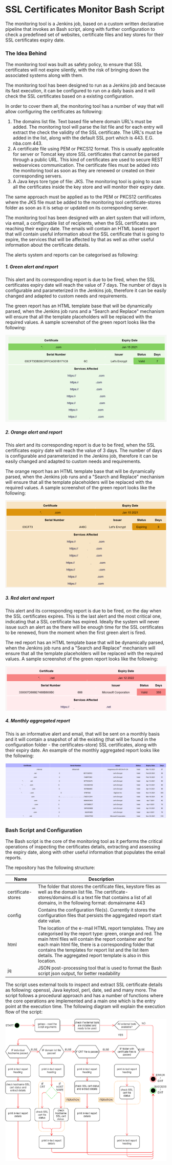 # SSL Certificates Monitor Bash Script

The monitoring tool is a Jenkins job, based on a custom written declarative pipeline that invokes an Bash script, along with further configuration to check a predefined set of websites, certificate files and key stores for their SSL certificates expiry date.

### The Idea Behind

The monitoring tool was built as safety policy, to ensure that SSL certificates will not expire silently, with the risk of bringing down the associated systems along with them.

The monitoring tool has been designed to run as a Jenkins job and because its fast execution, it can be configured to run on a daily basis and it will check the SSL certificates based on a existing configuration.

In order to cover them all, the monitoring tool has a number of way that will allow configuring the certificates as following:

1. The domains list file. Text based file where domain URL's must be added. The monitoring tool will parse the list file and for each entry will extract the check the validity of the SSL certificate. The URL's must be added in the list, along with the default SSL port which is 443. E.G. nba.com 443.
2. A certificate file using PEM or PKCS12 format. This is usually applicable for server or Tomcat key store SSL certificates that cannot be parsed through a public URL. This kind of certificates are used to secure REST webservices communication. The certificate files must be added into the monitoring tool as soon as they are renewed or created on their corresponding servers.
3. A Java keys tore type of file: JKS. The monitoring tool is going to scan all the certificates inside the key store and will monitor their expiry date.

The same approach must be applied as to the PEM or PKCS12 certificates where the JKS file must be added to the monitoring tool certificate-stores folder as soon as it is setup or updated on its corresponding server.

The monitoring tool has been designed with an alert system that will inform, via email, a configurable list of recipients, when the SSL certificates are reaching their expiry date. The emails will contain an HTML based report that will contain useful information about the SSL certificate that is going to expire, the services that will be affected by that as well as other useful information about the certificate details.

The alerts system and reports can be categorised as following:

##### 1. Green alert and report

This alert and its corresponding report is due to be fired, when the SSL certificates expiry date will reach the value of 7 days. The number of days is configurable and parameterized in the Jenkins job, therefore it can be easily changed and adapted to custom needs and requirements.

The green report has an HTML template base that will be dynamically parsed, when the Jenkins job runs and a "Search and Replace" mechanism will ensure that all the template placeholders will be replaced with the required values. A sample screenshot of the green report looks like the following:

<img src="https://github.com/graadi/ssl-certificates-monitor-bash-script/blob/main/images/green-report.png" />

##### 2. Orange alert and report

This alert and its corresponding report is due to be fired, when the SSL certificates expiry date will reach the value of 3 days. The number of days is configurable and parameterized in the Jenkins job, therefore it can be easily changed and adapted to custom needs and requirements.

The orange report has an HTML template base that will be dynamically parsed, when the Jenkins job runs and a "Search and Replace" mechanism will ensure that all the template placeholders will be replaced with the required values. A sample screenshot of the green report looks like the following:

<img src="https://github.com/graadi/ssl-certificates-monitor-bash-script/blob/main/images/orange-report.png" />

##### 3. Red alert and report

This alert and its corresponding report is due to be fired, on the day when the SSL certificates expires. This is the last alert and the most critical one, indicating that a SSL certificate has expired. Ideally the system will never issue such an alert as the there will be enough time for the SSL certificates to be renewed, from the moment when the first green alert is fired.

The red report has an HTML template base that will be dynamically parsed, when the Jenkins job runs and a "Search and Replace" mechanism will ensure that all the template placeholders will be replaced with the required values. A sample screenshot of the green report looks like the following:

<img src="https://github.com/graadi/ssl-certificates-monitor-bash-script/blob/main/images/red-report.png" />

##### 4. Monthly aggregated report

This is an informative alert and email, that will be sent on a monthly basis and it will contain a snapshot of all the existing (that will be found in the configuration folder - the certificates-store) SSL certificates, along with their expiry date. An example of the monthly aggregated report looks like the following:

<img src="https://github.com/graadi/ssl-certificates-monitor-bash-script/blob/main/images/aggregated-report.png" />

### Bash Script and Configuration

The Bash script is the core of the monitoring tool as it performs the critical operations of inspecting the certificates details, extracting and assessing the expiry date, along with other useful information that populates the email reports.

The repository has the following structure:

| Name               | Description                                                  |
| ------------------ | ------------------------------------------------------------ |
| certificate-stores | The folder that stores the certificate files, keystore files as well as the domain list file. The certificate-stores/domains.dl is a text file that contains a list of all domains, in the following format: domainname 443 |
| config             | Contains the configuration file(s). Currently it stores the configuration files that persists the aggregated report start date value. |
| html               | The location of the e-mail HTML report templates. They are categorised by the report type: green, orange and red. The main html files will contain the report container and for each main html file, there is a corresponding folder that contains the templates for report list and the list item details. The aggregated report template is also in this location. |
| jq                 | JSON post-processing tool that is used to format the Bash script json output, for better readability |

The script uses external tools to inspect and extract SSL certificate details as following: openssl, Java keytool, perl, date, sed and many more. The script follows a procedural approach and has a number of functions where the core operations are implemented and a main one which is the entry point at the execution time. The following diagram will explain the execution flow of the script:

<img src="https://github.com/graadi/ssl-certificates-monitor-bash-script/blob/main/images/bash-script-diagram.png" />
